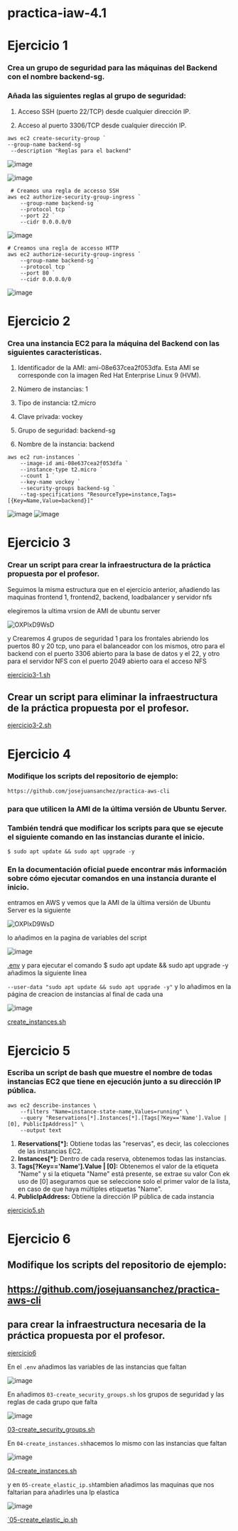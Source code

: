 # practica-iaw-4.1

# Ejercicio 1
### Crea un grupo de seguridad para las máquinas del Backend con el nombre backend-sg.

### Añada las siguientes reglas al grupo de seguridad:

1. Acceso SSH (puerto 22/TCP) desde cualquier dirección IP.

2. Acceso al puerto 3306/TCP desde cualquier dirección IP.

````
aws ec2 create-security-group `
--group-name backend-sg `
 --description "Reglas para el backend"
````
![image](https://github.com/user-attachments/assets/2c0b2764-4870-4862-83d1-e41efbf145e4)

![image](https://github.com/user-attachments/assets/dd746d36-e29b-4d3e-8d57-aefbb1460561)


````
 # Creamos una regla de accesso SSH
aws ec2 authorize-security-group-ingress `
    --group-name backend-sg `
    --protocol tcp `
    --port 22 `
    --cidr 0.0.0.0/0
````
![image](https://github.com/user-attachments/assets/541748b6-2a90-458c-93ff-c6c79ecd54eb)


````
# Creamos una regla de accesso HTTP
aws ec2 authorize-security-group-ingress `
    --group-name backend-sg `
    --protocol tcp `
    --port 80 `
    --cidr 0.0.0.0/0
 ````
![image](https://github.com/user-attachments/assets/8473fc3d-9895-4998-9f6a-ef251716165a)




# Ejercicio 2
### Crea una instancia EC2 para la máquina del Backend con las siguientes características.

1. Identificador de la AMI: ami-08e637cea2f053dfa. Esta AMI se corresponde con la imagen Red Hat Enterprise Linux 9 (HVM).

2. Número de instancias: 1

3. Tipo de instancia: t2.micro

4. Clave privada: vockey

5. Grupo de seguridad: backend-sg

6. Nombre de la instancia: backend

````
aws ec2 run-instances `
    --image-id ami-08e637cea2f053dfa `
    --instance-type t2.micro `
    --count 1 `
    --key-name vockey `
    --security-groups backend-sg `
    --tag-specifications "ResourceType=instance,Tags=[{Key=Name,Value=backend}]"
````

![image](https://github.com/user-attachments/assets/480e8968-b1e6-4adf-bc96-36dcb800f783)
![image](https://github.com/user-attachments/assets/7b43b4a5-55f8-442e-98bf-ae322125dc4c)




# Ejercicio 3

### Crear un script para crear la infraestructura de la práctica propuesta por el profesor.
Seguimos la misma estructura que en el ejercicio anterior, añadiendo las maquinas frontend 1, frontend2, backend, loadbalancer 
y servidor nfs

elegiremos la ultima vrsion de AMI de ubuntu server 

![OXPlxD9WsD](https://github.com/user-attachments/assets/39d7ccb5-7c64-4778-90ed-fa69a5afca7d)

y Crearemos 4 grupos de seguridad 1 para los frontales abriendo los puertos 80 y 20 tcp, uno para el balanceador con los mismos, otro para el backend con el puerto 3306 abierto para la base de datos y el 22, y otro para el servidor NFS con el puerto 2049 abierto oara el acceso NFS 

[ejercicio3-1.sh](https://github.com/marinaferb92/practica-iaw-4.1/blob/a13c6ded80765bd52f2cb4efeb29d4f63b50a080/ejercicio3-1.sh)

## Crear un script para eliminar la infraestructura de la práctica propuesta por el profesor.
[ejercicio3-2.sh
](https://github.com/marinaferb92/practica-iaw-4.1/blob/a13c6ded80765bd52f2cb4efeb29d4f63b50a080/ejercicio3-2.sh)





# Ejercicio 4
### Modifique los scripts del repositorio de ejemplo:

`https://github.com/josejuansanchez/practica-aws-cli`

### para que utilicen la AMI de la última versión de Ubuntu Server.

### También tendrá que modificar los scripts para que se ejecute el siguiente comando en las instancias durante el inicio.

`$ sudo apt update && sudo apt upgrade -y`

### En la documentación oficial puede encontrar más información sobre cómo ejecutar comandos en una instancia durante el inicio.

entramos en AWS y vemos que la AMI de la última versión de Ubuntu Server es la siguiente

![OXPlxD9WsD](https://github.com/user-attachments/assets/39d7ccb5-7c64-4778-90ed-fa69a5afca7d)

lo añadimos en la pagina de variables del script 

![image](https://github.com/user-attachments/assets/6e3a86ef-6e60-4a4c-b1c5-e59147582496)

[.env](https://github.com/marinaferb92/practica-iaw-4.1/blob/a13c6ded80765bd52f2cb4efeb29d4f63b50a080/ejercicio4/.env)
y para ejecutar el comando $ sudo apt update && sudo apt upgrade -y añadimos la siguiente linea

````--user-data "sudo apt update && sudo apt upgrade -y"````
y lo añadimos en la página de creacion de instancias al final de cada una 

![image](https://github.com/user-attachments/assets/bef53619-fb5a-49c8-96d5-a54b2109e0cd)

[create_instances.sh](https://github.com/marinaferb92/practica-iaw-4.1/blob/a13c6ded80765bd52f2cb4efeb29d4f63b50a080/ejercicio4/04-create_instances.sh)





# Ejercicio 5
### Escriba un script de bash que muestre el nombre de todas instancias EC2 que tiene en ejecución junto a su dirección IP pública.

```
aws ec2 describe-instances \
    --filters "Name=instance-state-name,Values=running" \
    --query "Reservations[*].Instances[*].[Tags[?Key=='Name'].Value | [0], PublicIpAddress]" \
    --output text
````
1. **Reservations[*]:** Obtiene todas las "reservas", es decir, las colecciones de las instancias EC2.
2. **Instances[*]:** Dentro de cada reserva, obtenemos todas las instancias.
3. **Tags[?Key=='Name'].Value | [0]:** Obtenemos el valor de la etiqueta "Name" y si la etiqueta "Name" está presente, se extrae su valor Con ek uso de [0] aseguramos que se seleccione solo el primer valor de la lista, en caso de que haya múltiples etiquetas "Name".
4. **PublicIpAddress:** Obtiene la dirección IP pública de cada instancia

[ejercicio5.sh](https://github.com/marinaferb92/practica-iaw-4.1/blob/a13c6ded80765bd52f2cb4efeb29d4f63b50a080/ejercicio5.sh)





# Ejercicio 6
## Modifique los scripts del repositorio de ejemplo:

## https://github.com/josejuansanchez/practica-aws-cli
## para crear la infraestructura necesaria de la práctica propuesta por el profesor.

[ejercicio6](https://github.com/marinaferb92/practica-iaw-4.1/tree/a13c6ded80765bd52f2cb4efeb29d4f63b50a080/ejercicio6)

En el `.env` añadimos las variables de las instancias que faltan 

![image](https://github.com/user-attachments/assets/ecc60dab-1633-43eb-8b75-9dd575ae6863)

En añadimos `03-create_security_groups.sh` los grupos de seguridad y las reglas de cada grupo que falta 

![image](https://github.com/user-attachments/assets/db014bd6-6258-4c1e-aa28-553f711096ab)

[03-create_security_groups.sh](https://github.com/marinaferb92/practica-iaw-4.1/blob/26d65de41ead5183af75880ac32322e654cd85cb/ejercicio6/03-create_security_groups.sh)

En `04-create_instances.sh`hacemos lo mismo con las instancias que faltan 

![image](https://github.com/user-attachments/assets/2d4a2549-c275-45b6-a2d7-dfe334192856)

[04-create_instances.sh](https://github.com/marinaferb92/practica-iaw-4.1/blob/26d65de41ead5183af75880ac32322e654cd85cb/ejercicio6/04-create_instances.sh)

y en `05-create_elastic_ip.sh`tambien añadimos las maquinas que nos faltarian para añadirles una Ip elastica

![image](https://github.com/user-attachments/assets/cd5791ac-a8a6-4ec6-8d4b-2ac1c9c41eee)

[`05-create_elastic_ip.sh](https://github.com/marinaferb92/practica-iaw-4.1/blob/26d65de41ead5183af75880ac32322e654cd85cb/ejercicio6/05-create_elastic_ip.sh)
